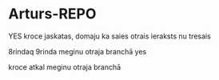 # Arturs-REPO

YES
kroce jaskatas, domaju ka saies
otrais ieraksts
nu tresais

8rindaq
9rinda
meginu otraja branchā yes

kroce atkal meginu otraja branchā

